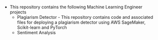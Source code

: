 * This repository contains the following Machine Learning Engineer projects
    * Plagiarism Detector - This repository contains code and associated files for deploying a plagiarism detector using 
    AWS SageMaker, Scikit-learn and PyTorch
    * Sentiment Analysis